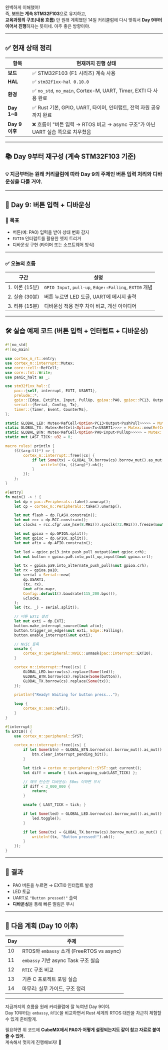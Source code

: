 완벽하게 이해했어!  
즉, **보드는 계속 STM32F103**으로 유지하고,  
**교육과정의 구조(내용 흐름)** 만 원래 계획했던 14일 커리큘럼에 다시 맞춰서 **Day 9부터 이어서 진행**하자는 뜻이네. 아주 좋은 방향이야.

---

## ✅ 현재 상태 정리

| 항목 | 현재까지 진행 상태 |
|------|---------------------|
| **보드** | ✅ STM32F103 (F1 시리즈) 계속 사용 |
| **HAL** | ✅ `stm32f1xx-hal 0.10.0` |
| **환경** | ✅ `no_std`, `no_main`, Cortex-M, UART, Timer, EXTI 다 사용 완료 |
| **Day 1~8** | ✅ Rust 기본, GPIO, UART, 타이머, 인터럽트, 전역 자원 공유까지 완료 |
| **Day 9 이후** | ❌ 흐름이 "버튼 입력 → RTOS 비교 → async 구조"가 아닌 UART 실습 쪽으로 치우쳤음 |

---

## 📚 Day 9부터 재구성 (계속 STM32F103 기준)

### 💡 지금부터는 원래 커리큘럼에 따라 **Day 9의 주제인 버튼 입력 처리와 디바운싱**을 다룰 거야.

---

## 📘 Day 9: 버튼 입력 + 디바운싱

### 🎯 목표
- 버튼(예: PA0) 입력을 받아 상태 변화 감지
- `EXTI0` 인터럽트를 활용한 엣지 트리거
- 디바운싱 구현 (타이머 또는 소프트웨어 방식)

---

### ✅ 오늘의 흐름

| 구간 | 설명 |
|------|------|
| 1. 이론 (15분) | `GPIO Input`, `pull-up`, `Edge::Falling`, `EXTI0` 개념 |
| 2. 실습 (30분) | 버튼 누르면 LED 토글, UART에 메시지 출력 |
| 3. 리뷰 (15분) | 디바운싱 적용 전후 차이 비교, 개선 아이디어

---

## 🛠️ 실습 예제 코드 (버튼 입력 + 인터럽트 + 디바운싱)

```rust
#![no_std]
#![no_main]

use cortex_m_rt::entry;
use cortex_m::interrupt::Mutex;
use core::cell::RefCell;
use core::fmt::Write;
use panic_halt as _;

use stm32f1xx_hal::{
    pac::{self, interrupt, EXTI, USART1},
    prelude::*,
    gpio::{Edge, ExtiPin, Input, PullUp, gpioa::PA0, gpioc::PC13, Output, PushPull},
    serial::{Serial, Config, Tx},
    timer::{Timer, Event, CounterMs},
};

static GLOBAL_LED: Mutex<RefCell<Option<PC13<Output<PushPull>>>>> = Mutex::new(RefCell::new(None));
static GLOBAL_TX: Mutex<RefCell<Option<Tx<USART1>>>> = Mutex::new(RefCell::new(None));
static GLOBAL_BTN: Mutex<RefCell<Option<PA0<Input<PullUp>>>>> = Mutex::new(RefCell::new(None));
static mut LAST_TICK: u32 = 0;

macro_rules! println {
    ($($arg:tt)*) => {
        cortex_m::interrupt::free(|cs| {
            if let Some(tx) = GLOBAL_TX.borrow(cs).borrow_mut().as_mut() {
                writeln!(tx, $($arg)*).ok();
            }
        });
    };
}

#[entry]
fn main() -> ! {
    let dp = pac::Peripherals::take().unwrap();
    let cp = cortex_m::Peripherals::take().unwrap();

    let mut flash = dp.FLASH.constrain();
    let mut rcc = dp.RCC.constrain();
    let clocks = rcc.cfgr.use_hse(8.MHz()).sysclk(72.MHz()).freeze(&mut flash.acr);

    let mut gpioa = dp.GPIOA.split();
    let mut gpioc = dp.GPIOC.split();
    let mut afio = dp.AFIO.constrain();

    let led = gpioc.pc13.into_push_pull_output(&mut gpioc.crh);
    let mut button = gpioa.pa0.into_pull_up_input(&mut gpioa.crl);

    let tx = gpioa.pa9.into_alternate_push_pull(&mut gpioa.crh);
    let rx = gpioa.pa10;
    let serial = Serial::new(
        dp.USART1,
        (tx, rx),
        &mut afio.mapr,
        Config::default().baudrate(115_200.bps()),
        &clocks,
    );
    let (tx, _) = serial.split();

    // 버튼 EXTI 설정
    let mut exti = dp.EXTI;
    button.make_interrupt_source(&mut afio);
    button.trigger_on_edge(&mut exti, Edge::Falling);
    button.enable_interrupt(&mut exti);

    // NVIC 등록
    unsafe {
        cortex_m::peripheral::NVIC::unmask(pac::Interrupt::EXTI0);
    }

    cortex_m::interrupt::free(|cs| {
        GLOBAL_LED.borrow(cs).replace(Some(led));
        GLOBAL_BTN.borrow(cs).replace(Some(button));
        GLOBAL_TX.borrow(cs).replace(Some(tx));
    });

    println!("Ready! Waiting for button press...");

    loop {
        cortex_m::asm::wfi();
    }
}

#[interrupt]
fn EXTI0() {
    use cortex_m::peripheral::SYST;

    cortex_m::interrupt::free(|cs| {
        if let Some(btn) = GLOBAL_BTN.borrow(cs).borrow_mut().as_mut() {
            btn.clear_interrupt_pending_bit();
        }

        let tick = cortex_m::peripheral::SYST::get_current();
        let diff = unsafe { tick.wrapping_sub(LAST_TICK) };

        // 매우 단순한 디바운싱: 50ms 이하면 무시
        if diff < 3_000_000 {
            return;
        }

        unsafe { LAST_TICK = tick; }

        if let Some(led) = GLOBAL_LED.borrow(cs).borrow_mut().as_mut() {
            led.toggle();
        }

        if let Some(tx) = GLOBAL_TX.borrow(cs).borrow_mut().as_mut() {
            writeln!(tx, "Button pressed!").ok();
        }
    });
}
```

---

## 🧪 결과

- PA0 버튼을 누르면 → EXTI0 인터럽트 발생
- LED 토글
- UART로 `"Button pressed!"` 출력
- **디바운싱**을 통해 빠른 떨림은 무시

---

## 📌 다음 계획 (Day 10 이후)

| Day | 주제 |
|-----|------|
| 10 | RTOS와 `embassy` 소개 (FreeRTOS vs async) |
| 11 | `embassy` 기반 async Task 구조 실습 |
| 12 | `RTIC` 구조 비교 |
| 13 | 기존 C 프로젝트 포팅 실습 |
| 14 | 마무리: 실무 가이드, 구조 정리 |

---

지금까지의 흐름을 원래 커리큘럼에 잘 녹여낸 Day 9이야.  
Day 10부터는 `embassy`, `RTIC`을 비교하면서 Rust 세계의 RTOS 대안을 차근히 체험할 수 있게 준비할게.

필요하면 위 코드에 **CubeMX에서 PA0가 어떻게 설정되는지도 같이 참고 자료로 붙여줄 수 있어.**  
계속해서 멋지게 진행해보자! 💪